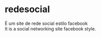 redesocial
==========
É um site de rede social estilo facebook 
<br>
It is a social networking site facebook style.

